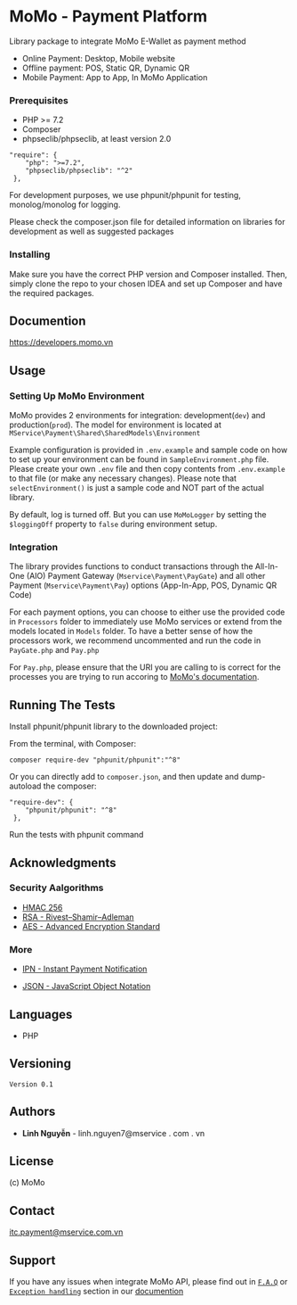 # MoMo - Payment Platform

Library package to integrate MoMo E-Wallet as payment method
- Online Payment: Desktop, Mobile website
- Offline payment: POS, Static QR, Dynamic QR
- Mobile Payment: App to App, In MoMo Application  

### Prerequisites
- PHP >= 7.2
- Composer 
- phpseclib/phpseclib, at least version 2.0

```    
"require": {
    "php": ">=7.2",
    "phpseclib/phpseclib": "^2"
 },
```

For development purposes, we use phpunit/phpunit for testing, monolog/monolog for logging. 

Please check the composer.json file for detailed information on libraries for development as well as suggested packages

### Installing
Make sure you have the correct PHP version and Composer installed. 
Then, simply clone the repo to your chosen IDEA and set up Composer and have the required packages. 
 
## Documention

https://developers.momo.vn

## Usage 

### Setting Up MoMo Environment 
MoMo provides 2 environments for integration: development(```dev```) and production(```prod```). 
The model for environment is located at ```MService\Payment\Shared\SharedModels\Environment```

Example configuration is provided in ```.env.example``` and sample code on how to set up your environment can be found in ```SampleEnvironment.php``` file. Please create your own `.env` file and then copy contents from `.env.example` to that file (or make any necessary changes). Please note that `selectEnvironment()` is just a sample code and NOT part of the actual library.

By default, log is turned off. But you can use `MoMoLogger` by setting the `$loggingOff` property to `false` during environment setup. 

### Integration 
The library provides functions to conduct transactions through the All-In-One (AIO) Payment Gateway (```Mservice\Payment\PayGate```) and all other Payment (```Mservice\Payment\Pay```) options (App-In-App, POS, Dynamic QR Code)

For each payment options, you can choose to either use the provided code in ```Processors``` folder to immediately use MoMo services or extend from the models located in `Models` folder. To have a better sense of how the processors work, we recommend uncommented and run the code in ```PayGate.php``` and ```Pay.php``` 

For `Pay.php`, please ensure that the URI you are calling to is correct for the processes you are trying to run accoring to [MoMo's documentation](https://developers.momo.vn/#/). 

## Running The Tests
Install phpunit/phpunit library to the downloaded project:

From the terminal, with Composer: 
```
composer require-dev "phpunit/phpunit":"^8"
```
Or you can directly add to ```composer.json```, and then update and dump-autoload the composer:
```    
"require-dev": {
    "phpunit/phpunit": "^8"
 },
```

Run the tests with phpunit command


## Acknowledgments
### Security Aalgorithms
- [HMAC 256](https://en.wikipedia.org/wiki/HMAC)
- [RSA - Rivest–Shamir–Adleman](https://en.wikipedia.org/wiki/RSA_(cryptosystem))
- [AES - Advanced Encryption Standard](https://en.wikipedia.org/wiki/Advanced_Encryption_Standard)

### More
- [IPN - Instant Payment Notification](https://developer.paypal.com/docs/classic/products/instant-payment-notification/)

- [JSON - JavaScript Object Notation](https://www.json.org/)

## Languages
- PHP

## Versioning

```
Version 0.1
``` 

## Authors

* **Linh Nguyễn** - linh.nguyen7@mservice . com . vn

## License
(c) MoMo 

## Contact
itc.payment@mservice.com.vn

## Support
If you have any issues when integrate MoMo API, please find out in [`F.A.Q`](https://developers.momo.vn/#/docs/aio/?id=faq) or [`Exception handling`](https://developers.momo.vn/#/docs/error_code) section in our [documention](https://developers.momo.vn)


